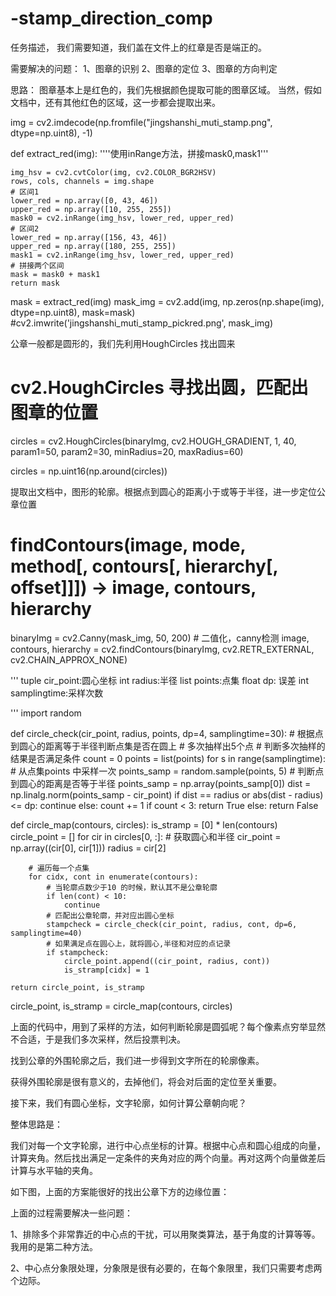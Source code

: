 # -stamp_direction_comp

任务描述，
我们需要知道，我们盖在文件上的红章是否是端正的。





需要解决的问题：
1、图章的识别
2、图章的定位
3、图章的方向判定

思路：
图章基本上是红色的，我们先根据颜色提取可能的图章区域。
当然，假如文档中，还有其他红色的区域，这一步都会提取出来。

img = cv2.imdecode(np.fromfile("jingshanshi_muti_stamp.png", dtype=np.uint8), -1)


def extract_red(img):
    ''''使用inRange方法，拼接mask0,mask1'''

    img_hsv = cv2.cvtColor(img, cv2.COLOR_BGR2HSV)
    rows, cols, channels = img.shape
    # 区间1
    lower_red = np.array([0, 43, 46])
    upper_red = np.array([10, 255, 255])
    mask0 = cv2.inRange(img_hsv, lower_red, upper_red)
    # 区间2
    lower_red = np.array([156, 43, 46])
    upper_red = np.array([180, 255, 255])
    mask1 = cv2.inRange(img_hsv, lower_red, upper_red)
    # 拼接两个区间
    mask = mask0 + mask1
    return mask


mask = extract_red(img)
mask_img = cv2.add(img, np.zeros(np.shape(img), dtype=np.uint8), mask=mask)
#cv2.imwrite('jingshanshi_muti_stamp_pickred.png', mask_img)



公章一般都是圆形的，我们先利用HoughCircles 找出圆来

# cv2.HoughCircles 寻找出圆，匹配出图章的位置

circles = cv2.HoughCircles(binaryImg, cv2.HOUGH_GRADIENT, 1, 40,
                           param1=50, param2=30, minRadius=20, maxRadius=60)

circles = np.uint16(np.around(circles))

提取出文档中，图形的轮廓。根据点到圆心的距离小于或等于半径，进一步定位公章位置

# findContours(image, mode, method[, contours[, hierarchy[, offset]]]) -> image, contours, hierarchy
binaryImg = cv2.Canny(mask_img, 50, 200)  # 二值化，canny检测
image, contours, hierarchy = cv2.findContours(binaryImg, cv2.RETR_EXTERNAL, cv2.CHAIN_APPROX_NONE)

'''
tuple cir_point:圆心坐标
int radius:半径
list points:点集
float dp: 误差
int samplingtime:采样次数

'''
import random


def circle_check(cir_point, radius, points, dp=4, samplingtime=30):
    # 根据点到圆心的距离等于半径判断点集是否在圆上
    # 多次抽样出5个点
    # 判断多次抽样的结果是否满足条件
    count = 0
    points = list(points)
    for s in range(samplingtime):
        # 从点集points 中采样一次
        points_samp = random.sample(points, 5)
        # 判断点到圆心的距离是否等于半径
        points_samp = np.array(points_samp[0])
        dist = np.linalg.norm(points_samp - cir_point)
        if dist == radius or abs(dist - radius) <= dp:
            continue
        else:
            count += 1
    if count < 3:
        return True
    else:
        return False


def circle_map(contours, circles):
    is_stramp = [0] * len(contours)
    circle_point = []
    for cir in circles[0, :]:
        # 获取圆心和半径
        cir_point = np.array((cir[0], cir[1]))
        radius = cir[2]

        # 遍历每一个点集
        for cidx, cont in enumerate(contours):
            # 当轮廓点数少于10 的时候，默认其不是公章轮廓
            if len(cont) < 10:
                continue
            # 匹配出公章轮廓，并对应出圆心坐标
            stampcheck = circle_check(cir_point, radius, cont, dp=6, samplingtime=40)
            # 如果满足点在圆心上，就将圆心,半径和对应的点记录
            if stampcheck:
                circle_point.append((cir_point, radius, cont))
                is_stramp[cidx] = 1

    return circle_point, is_stramp


circle_point, is_stramp = circle_map(contours, circles)

上面的代码中，用到了采样的方法，如何判断轮廓是圆弧呢？每个像素点穷举显然不合适，于是我们多次采样，然后投票判决。



找到公章的外围轮廓之后，我们进一步得到文字所在的轮廓像素。



获得外围轮廓是很有意义的，去掉他们，将会对后面的定位至关重要。

接下来，我们有圆心坐标，文字轮廓，如何计算公章朝向呢？

整体思路是：

我们对每一个文字轮廓，进行中心点坐标的计算。根据中心点和圆心组成的向量，计算夹角。然后找出满足一定条件的夹角对应的两个向量。再对这两个向量做差后计算与水平轴的夹角。

如下图，上面的方案能很好的找出公章下方的边缘位置：



上面的过程需要解决一些问题：

1、排除多个非常靠近的中心点的干扰，可以用聚类算法，基于角度的计算等等。我用的是第二种方法。

2、中心点分象限处理，分象限是很有必要的，在每个象限里，我们只需要考虑两个边际。







